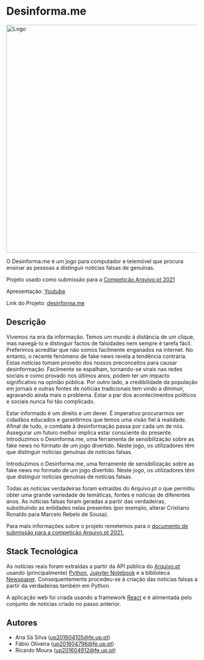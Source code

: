 # Desinforma.me

<img src="https://i.imgur.com/6YFM0oZ.png" alt="Logo" width="600"/>

O Desinforma.me é um jogo para computador e telemóvel que procura ensinar as pessoas a distinguir notícias falsas de genuínas.

Projeto usado como submissão para a [Competição Arquivo.pt 2021](https://sobre.arquivo.pt/pt/colabore/premios-arquivo-pt/premio-arquivo-pt-2021/)

Apresentação: [Youtube](https://www.youtube.com/watch?v=LBZ2CsDuhKg)

Link do Projeto: [desinforma.me](https://www.desinforma.me/)

## Descrição

Vivemos na era da informação. Temos um mundo à distância de um clique, mas navegá-lo e distinguir factos de falsidades nem sempre é tarefa fácil. Preferimos acreditar que não somos facilmente enganados na internet. No entanto, o recente fenómeno de fake news revela a tendência contrária. Estas notícias tomam proveito dos nossos preconceitos para causar desinformação. Facilmente se espalham, tornando-se virais nas redes sociais e como provado nos últimos anos, podem ter um impacto significativo na opinião pública. Por outro lado, a credibilidade da população em jornais e outras fontes de notícias tradicionais tem vindo a diminuir, agravando ainda mais o problema. Estar a par dos acontecimentos políticos e sociais nunca foi tão complicado. 

Estar informado é um direito e um dever. É imperativo procurarmos ser cidadãos educados e garantirmos que temos uma visão fiel à realidade. Afinal de tudo, o combate à desinformação passa por cada um de nós. Assegurar um futuro melhor implica estar consciente do presente.
Introduzimos o Desinforma.me, uma ferramenta de sensibilização sobre as fake news no formato de um jogo divertido. Neste jogo, os utilizadores têm que distinguir notícias genuínas de notícias falsas.

Introduzimos o Desinforma.me, uma ferramente de sensibilização sobre as fake news no formato de um jogo divertido. Neste jogo, os utilizadores têm que distinguir notícias genuínas de notícias falsas.

Todas as notícias verdadeiras foram extraídas do Arquivo.pt o que permitiu obter uma grande variedade de temáticas, fontes e notícias de diferentes anos. As notícias falsas foram geradas a partir das verdadeiras, substituindo as entidades nelas presentes (por exemplo, alterar Cristiano Ronaldo para Marcelo Rebelo de Sousa).

Para mais informações sobre o projeto remetemos para o [documento de submissão para a competição Arquivo.pt 2021.](https://drive.google.com/file/d/1-WiZT_NodREeGf3-rSSuxRoIO61uuKJQ/view?usp=sharing)

## Stack Tecnológica

As notícias reais foram extraídas a partir da API pública do [Arquivo.pt](https://arquivo.pt/) usando (principalmente) [Python](https://www.python.org/), [Jupyter Notebook](https://jupyter.org) e a biblioteca [Newspaper](https://newspaper.readthedocs.io/en/latest/). Consequentemente procedeu-se à criação das notícias falsas a partir da verdadeiras também em Python.

A aplicação web foi criada usando a framework [React](https://reactjs.org/) e é alimentada pelo conjunto de notícias criado no passo anterior.

## Autores
* Ana Sá Silva (up201604105@fe.up.pt)
* Fábio Oliveira (up201604796@fe.up.pt)
* Ricardo Moura (up201604912@fe.up.pt)
